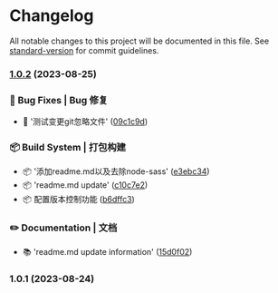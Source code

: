 # Changelog

All notable changes to this project will be documented in this file. See [standard-version](https://github.com/conventional-changelog/standard-version) for commit guidelines.

### [1.0.2](https://github.com/iiifinal/anow-cli/compare/v1.0.1...v1.0.2) (2023-08-25)


### 🐛 Bug Fixes | Bug 修复

* 🧩 '测试变更git忽略文件' ([09c1c9d](https://github.com/iiifinal/anow-cli/commit/09c1c9df47a2b0d05d2e0d12866bb8aad9259b06))


### 📦‍ Build System | 打包构建

* 📦️ '添加readme.md以及去除node-sass' ([e3ebc34](https://github.com/iiifinal/anow-cli/commit/e3ebc34f4ffef62b10cf7da5a820eb729af0ceb0))
* 📦️ 'readme.md update' ([c10c7e2](https://github.com/iiifinal/anow-cli/commit/c10c7e2c36500a09122d7b190001ec3e2856961d))
* 📦️ 配置版本控制功能 ([b6dffc3](https://github.com/iiifinal/anow-cli/commit/b6dffc3b7de49c4064c9996b76d0279ad2b59539))


### ✏️ Documentation | 文档

* 📚 'readme.md update information' ([15d0f02](https://github.com/iiifinal/anow-cli/commit/15d0f0214b52169c33317fa600898db0ec87e966))

### 1.0.1 (2023-08-24)
